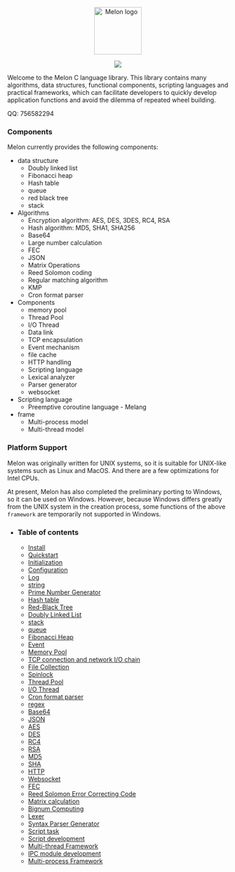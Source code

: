 <p align="center"><img width="108" src="https://github.com/Water-Melon/Melon/blob/master/docs/logo.png?raw=true" alt="Melon logo"></p>
<p align="center"><img src="https://img.shields.io/github/license/Water-Melon/Melang" /></p>



Welcome to the Melon C language library. This library contains many algorithms, data structures, functional components, scripting languages and practical frameworks, which can facilitate developers to quickly develop application functions and avoid the dilemma of repeated wheel building.

QQ: 756582294


### Components

Melon currently provides the following components:

- data structure
  - Doubly linked list
  - Fibonacci heap
  - Hash table
  - queue
  - red black tree
  - stack
- Algorithms
   - Encryption algorithm: AES, DES, 3DES, RC4, RSA
   - Hash algorithm: MD5, SHA1, SHA256
   - Base64
   - Large number calculation
   - FEC
   - JSON
   - Matrix Operations
   - Reed Solomon coding
   - Regular matching algorithm
   - KMP
   - Cron format parser
- Components
   - memory pool
   - Thread Pool
   - I/O Thread
   - Data link
   - TCP encapsulation
   - Event mechanism
   - file cache
   - HTTP handling
   - Scripting language
   - Lexical analyzer
   - Parser generator
   - websocket
- Scripting language
   - Preemptive coroutine language - Melang
- frame
   - Multi-process model
   - Multi-thread model



### Platform Support

Melon was originally written for UNIX systems, so it is suitable for UNIX-like systems such as Linux and MacOS. And there are a few optimizations for Intel CPUs.

At present, Melon has also completed the preliminary porting to Windows, so it can be used on Windows. However, because Windows differs greatly from the UNIX system in the creation process, some functions of the above `framework` are temporarily not supported in Windows.



- ### Table of contents

  - [Install](https://water-melon.github.io/Melon/en/install.html)
  - [Quickstart](https://water-melon.github.io/Melon/en/quickstart.html)
  - [Initialization](https://water-melon.github.io/Melon/en/core_init.html)
  - [Configuration](https://water-melon.github.io/Melon/en/conf.html)
  - [Log](https://water-melon.github.io/Melon/en/log.html)
  - [string](https://water-melon.github.io/Melon/en/string.html)
  - [Prime Number Generator](https://water-melon.github.io/Melon/en/prime.html)
  - [Hash table](https://water-melon.github.io/Melon/en/hash.html)
  - [Red-Black Tree](https://water-melon.github.io/Melon/en/rbtree.html)
  - [Doubly Linked List](https://water-melon.github.io/Melon/en/double_linked_list.html)
  - [stack](https://water-melon.github.io/Melon/en/stack.html)
  - [queue](https://water-melon.github.io/Melon/en/queue.html)
  - [Fibonacci Heap](https://water-melon.github.io/Melon/en/fheap.html)
  - [Event](https://water-melon.github.io/Melon/en/event.html)
  - [Memory Pool](https://water-melon.github.io/Melon/en/mpool.html)
  - [TCP connection and network I/O chain](https://water-melon.github.io/Melon/en/tcp_io.html)
  - [File Collection](https://water-melon.github.io/Melon/en/file.html)
  - [Spinlock](https://water-melon.github.io/Melon/en/spinlock.html)
  - [Thread Pool](https://water-melon.github.io/Melon/en/threadpool.html)
  - [I/O Thread](https://water-melon.github.io/Melon/en/iothread.html)
  - [Cron format parser](https://water-melon.github.io/Melon/en/cron.html)
  - [regex](https://water-melon.github.io/Melon/en/regex.html)
  - [Base64](https://water-melon.github.io/Melon/en/base64.html)
  - [JSON](https://water-melon.github.io/Melon/en/json.html)
  - [AES](https://water-melon.github.io/Melon/en/aes.html)
  - [DES](https://water-melon.github.io/Melon/en/des.html)
  - [RC4](https://water-melon.github.io/Melon/en/rc4.html)
  - [RSA](https://water-melon.github.io/Melon/en/rsa.html)
  - [MD5](https://water-melon.github.io/Melon/en/md5.html)
  - [SHA](https://water-melon.github.io/Melon/en/sha.html)
  - [HTTP](https://water-melon.github.io/Melon/en/http.html)
  - [Websocket](https://water-melon.github.io/Melon/en/websocket.html)
  - [FEC](https://water-melon.github.io/Melon/en/fec.html)
  - [Reed Solomon Error Correcting Code](https://water-melon.github.io/Melon/en/reedsolomon.html)
  - [Matrix calculation](https://water-melon.github.io/Melon/en/matrix.html)
  - [Bignum Computing](https://water-melon.github.io/Melon/en/bignum.html)
  - [Lexer](https://water-melon.github.io/Melon/en/lex.html)
  - [Syntax Parser Generator](https://water-melon.github.io/Melon/en/parser_generator.html)
  - [Script task](https://water-melon.github.io/Melon/en/melang.html)
  - [Script development](https://water-melon.github.io/Melon/en/melang-dev.html)
  - [Multi-thread Framework](https://water-melon.github.io/Melon/en/multithread.html)
  - [IPC module development](https://water-melon.github.io/Melon/en/ipc.html)
  - [Multi-process Framework](https://water-melon.github.io/Melon/en/multiprocess.html)
